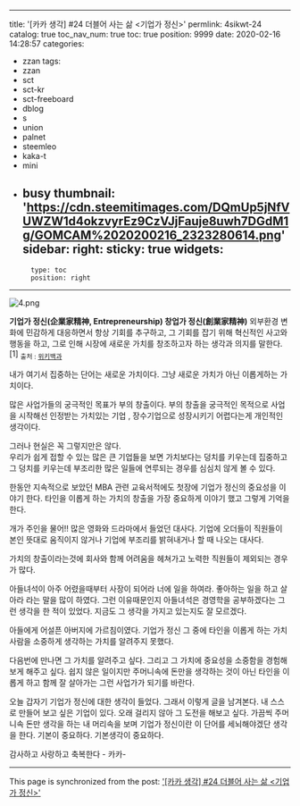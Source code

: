
---
title: '[카카 생각] #24 더블어 사는 삶 <기업가 정신>'
permlink: 4sikwt-24
catalog: true
toc_nav_num: true
toc: true
position: 9999
date: 2020-02-16 14:28:57
categories:
- zzan
tags:
- zzan
- sct
- sct-kr
- sct-freeboard
- dblog
- s
- union
- palnet
- steemleo
- kaka-t
- mini
- busy
thumbnail: 'https://cdn.steemitimages.com/DQmUp5jNfVUWZW1d4okzvyrEz9CzVJjFauje8uwh7DGdM1g/GOMCAM%2020200216_2323280614.png'
sidebar:
    right:
        sticky: true
widgets:
    -
        type: toc
        position: right
---


![4.png](https://cdn.steemitimages.com/DQmUp5jNfVUWZW1d4okzvyrEz9CzVJjFauje8uwh7DGdM1g/GOMCAM%2020200216_2323280614.png)


**기업가 정신(企業家精神,  Entrepreneurship) 창업가 정신(創業家精神)**
외부환경 변화에 민감하게 대응하면서 항상 기회를 추구하고, 그 기회를 잡기 위해 혁신적인 사고와 행동을 하고, 그로 인해 시장에 새로운 가치를 창조하고자 하는 생각과 의지를 말한다.[1]
<sub>출처 : [위키백과](https://ko.wikipedia.org/wiki/%EA%B8%B0%EC%97%85%EA%B0%80_%EC%A0%95%EC%8B%A0)</sub>

내가 여기서 집중하는 단어는 새로운 가치이다. 
그냥 새로운 가치가 아닌 이롭게하는 가치이다. 

많은 사업가들의 궁극적인 목표가 부의 창출이다. 
부의 창출을 궁극적인 목적으로 사업을 시작해선 
인정받는 가치있는 기업 ,  장수기업으로
성장시키기 어렵다는게 개인적인 생각이다. 

그러나 현실은  꼭 그렇지만은 않다.  
우리가 쉽게 접할 수 있는 많은 큰 기업들을 보면  가치보다는
덩치를 키우는데 집중하고 그 덩치를 키우는데 부조리한 많은 
일들에 연루되는 경우를 심심치 않게 볼 수 있다. 

한동안 지속적으로 보았던  MBA 관련 교육서적에도 첫장에 
기업가 정신의 중요성을 이야기 한다.   타인을 이롭게 하는 
가치의 창출을 가장 중요하게 이야기 했고 그렇게 기억을 한다. 

개가 주인을 물어!!  많은 영화와 드라마에서 들었던 대사다. 
기업에 오더들이 직원들이 본인 뜻대로 움직이지 않거나 
기업에 부조리를 밝혀내거나 할 때 나오는 대사다.  

가치의 창출이라는것에 회사와 함께 어려움을 헤쳐가고 
노력한 직원들이 제외되는 경우가  많다. 

아들녀석이 아주 어렸을때부터 사장이 되어라 
너에 일을 하여라.  좋아하는 일을 하고 살아라
라는 말을 많이 하였다.   그런 이유때문인지 아들녀석은
경영학을 공부하겠다는 그런 생각을 한 적이 있었다. 
지금도 그 생각을 가지고 있는지도 잘 모르겠다. 

아들에게 어설픈 아버지에 가르침이였다. 
기업가 정신 그  중에 타인을 이롭게 하는 가치
사람을 소중하게 생각하는 가치를 알려주지 못했다. 

다음번에 만나면  그 가치를 알려주고 싶다. 
그리고 그 가치에 중요성을 소중함을 경험해보게 해주고 싶다.
쉽지 않은 일이지만 주머니속에 돈만을 생각하는 것이 아닌
타인을 이롭게 하고 함께  잘 살아가는 그런 사업가가 되기를 바란다.

오늘 갑자기 기업가 정신에 대한 생각이 들었다. 
그래서 이렇게 글을 남겨본다. 
내 스스로 만들어 보고 싶은 기업이 있다.  오래 걸리지 않아
그 도전을 해보고 싶다.  가끔씩  주머니속 돈만 생각을 하는 
내 머리속을 보며 기업가 정신이란 이 단어를 세뇌해야겠단
생각을 한다.  기본이 중요하다.  기본생각이 중요하다. 

감사하고 사랑하고 축복한다 - 카카-

- - -

This page is synchronized from the post: ['[카카 생각] #24 더블어 사는 삶 <기업가 정신>'](https://steemit.com/@kibumh/4sikwt-24)
